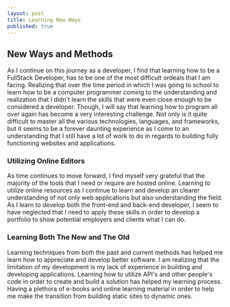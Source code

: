 ```yaml
---
layout: post
title: Learning New Ways
published: true
---
```


## New Ways and Methods

As I continue on this journey as a developer, I find that learning how to be a FullStack Developer, has to be one of the most difficult ordeals that I am facing. Realizing that over the time period in which I was going to school to learn how to be a computer programmer coming to the understanding and realization that I didn't learn the skills that were even close enough to be considered a developer. Though, I will say that learning how to program all over again has become a very interesting challenge. Not only is it quite difficult to master all the various technologies, languages, and frameworks, but it seems to be a forever daunting experience as I come to an understanding that I still have a lot of work to do in regards to building fully functioning websites and applications. 

### Utilizing Online Editors

As time continues to move forward, I find myself very grateful that the majority of the tools that I need or require are hosted online. Learning to utilize online resources as I continue to learn and develop an clearer understanding of not only web applications but also understanding the field. As I learn to develop both the front-end and back-end developer, I seem to have neglected that I need to apply these skills in order to develop a portfolio to show potential employers and clients what I can do. 

### Learning Both The New and The Old

Learning techniques from both the past and current methods has helped me learn how to appreciate and develop better software. I am realizing that the limitation of my development is my lack of experience in building and developing applications. Learning how to utilize API's and other people's code in order to create and build a solution has helped my learning process. Having a plethora of e-books and online learning material in order to help me make the transition from building static sites to dynamic ones.


